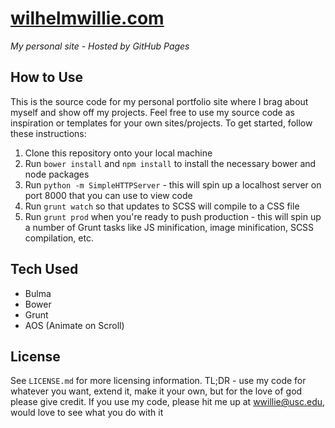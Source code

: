 # [wilhelmwillie.com](https://wilhelmwillie.com)

*My personal site - Hosted by GitHub Pages*

## How to Use
This is the source code for my personal portfolio site where I brag about myself and show off my projects. Feel free to use my source code as inspiration or templates for your own sites/projects. To get started, follow these instructions:

1) Clone this repository onto your local machine
2) Run `bower install` and `npm install` to install the necessary bower and node packages
3) Run `python -m SimpleHTTPServer` - this will spin up a localhost server on port 8000 that you can use to view code
4) Run `grunt watch` so that updates to SCSS will compile to a CSS file
5) Run `grunt prod` when you're ready to push production - this will spin up a number of Grunt tasks like JS minification, image minification, SCSS compilation, etc.

## Tech Used
* Bulma
* Bower
* Grunt
* AOS (Animate on Scroll)

## License
See `LICENSE.md` for more licensing information. TL;DR - use my code for whatever you want, extend it, make it your own, but for the love of god please give credit. If you use my code, please hit me up at wwillie@usc.edu, would love to see what you do with it
